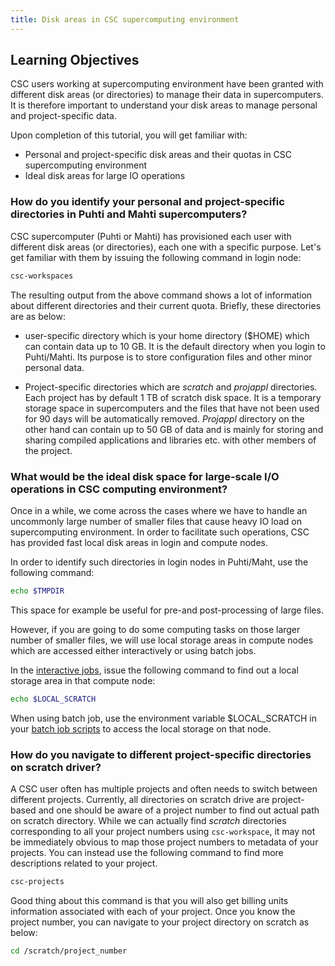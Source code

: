 ```yaml
---
title: Disk areas in CSC supercomputing environment
---
```


## Learning Objectives
CSC users working at supercomputing environment have been granted with different disk areas (or directories) to manage their data in supercomputers. It is therefore important to understand your disk areas to manage personal and project-specific data.

Upon completion of this tutorial, you will get familiar with:
- Personal and project-specific disk areas and their quotas in CSC supercomputing environment
- Ideal disk areas for large IO operations

### How do you identify your personal and project-specific directories in Puhti and Mahti supercomputers?

CSC supercomputer (Puhti or Mahti) has provisioned each user with different disk areas (or directories), each one with a specific purpose. Let's get familiar with them by issuing the following command in login node:

```bash
csc-workspaces 
```
The resulting output from the above command shows a lot of information about different directories and their current quota. Briefly, these directories are as below:

- user-specific directory which is your home directory ($HOME) which can contain data up to 10 GB. It is the default directory when you login to Puhti/Mahti. Its purpose is to store configuration files and other minor personal data. 

- Project-specific directories which are *scratch* and *projappl* directories. Each project has by default 1 TB of scratch disk space. It is a temporary storage space in supercomputers and the files that have not been used for 90 days will be automatically removed. *Projappl* directory on the other hand can contain up to 50 GB of data and is mainly for storing and sharing compiled applications and libraries etc. with other members of the project. 


### What would be the ideal disk space for large-scale I/O operations in CSC computing environment?

Once in a while, we come across the cases where we have to handle an uncommonly large number of smaller files that cause heavy IO load on supercomputing environment. In order to facilitate such operations, CSC has provided fast local disk areas in login and compute nodes.

In order to identify such directories in login nodes in Puhti/Maht, use the following command:

```bash
echo $TMPDIR
```
This space for example be useful for pre-and post-processing of large files. 

However, if you are going to do some computing tasks on those larger number of smaller files, we will use local storage areas in compute nodes which are accessed either interactively or using batch jobs.

In the [interactive jobs](https://docs.csc.fi/computing/running/interactive-usage/), issue the following command to find out a local storage area in that compute node:

```bash
echo $LOCAL_SCRATCH 
```
When using batch job, use the environment variable $LOCAL_SCRATCH in your [batch job scripts](https://docs.csc.fi/computing/running/creating-job-scripts-puhti/#local-storage) to access the local storage on that node.

### How do you navigate to different project-specific directories on scratch driver?

A CSC user often has multiple projects and often needs to switch between different projects. Currently, all directories on scratch drive are project-based and one should be aware of a project number to find out actual path on scratch directory. While we can actually find *scratch* directories corresponding to all your project numbers using `csc-workspace`, it may not be immediately obvious to map those project numbers to metadata of your projects. You can instead use the following command to find more descriptions related to your project.

```bash
csc-projects
```
Good thing about this command is that you will also get billing units information associated with each of your project. Once you know the project number, you can navigate to your project directory on scratch as below:

```bash
cd /scratch/project_number
```

